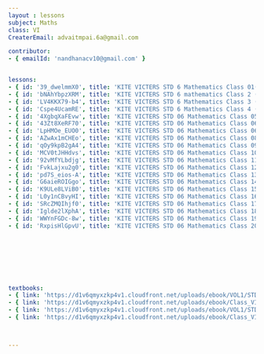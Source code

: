 ```yaml
--- 
layout : lessons 
subject: Maths
class: VI
CreaterEmail: advaitmpai.6a@gmail.com

contributor: 
- { emailId: 'nandhanacv10@gmail.com' }


lessons: 
- { id: '39_dwelmmX0', title: 'KITE VICTERS STD 6 Mathematics Class 01(First Bell-ഫസ്റ്റ് ബെല്‍)' }
- { id: 'bNAhYbpzXRM', title: 'KITE VICTERS STD 6 mathematics Class 2 (First Bell-ഫസ്റ്റ് ബെല്‍)' }
- { id: 'LV4KKX79-b4', title: 'KITE VICTERS STD 6 Mathematics Class 3 (First Bell-ഫസ്റ്റ് ബെല്‍)' }
- { id: 'Cspe4UcamRE', title: 'KITE VICTERS STD 6 Mathematics Class 4 (First Bell-ഫസ്റ്റ് ബെല്‍)' }
- { id: '4XgbqXaFEvw', title: 'KITE VICTERS STD 06 Mathematics Class 05 (First Bell-ഫസ്റ്റ് ബെല്‍)' }
- { id: '43Zt8XeRF70', title: 'KITE VICTERS STD 06 Mathematics Class 06 (First Bell-ഫസ്റ്റ് ബെല്‍)' }
- { id: 'LpHMOe_EUO0', title: 'KITE VICTERS STD 06 Mathematics Class 06 (First Bell-ഫസ്റ്റ് ബെല്‍)' }  
- { id: 'AZwAx1mCHEo', title: 'KITE VICTERS STD 06 Mathematics Class 08 (First Bell-ഫസ്റ്റ് ബെല്‍)' }
- { id: 'qOy9kpB2gA4', title: 'KITE VICTERS STD 06 Mathematics Class 09 (First Bell-ഫസ്റ്റ് ബെല്‍)' }
- { id: 'MCV0tJHHdvs', title: 'KITE VICTERS STD 06 Mathematics Class 10 (First Bell-ഫസ്റ്റ് ബെല്‍)' }
- { id: '92vMfYLbdjg', title: 'KITE VICTERS STD 06 Mathematics Class 11 (First Bell-ഫസ്റ്റ് ബെല്‍)' }
- { id: 'FvkLajxu2g0', title: 'KITE VICTERS STD 06 Mathematics Class 12 (First Bell-ഫസ്റ്റ് ബെല്‍)' }
- { id: 'pd7S_eios-A', title: 'KITE VICTERS STD 06 Mathematics Class 13 (First Bell-ഫസ്റ്റ് ബെല്‍)' }
- { id: 'G6aieROIGgo', title: 'KITE VICTERS STD 06 Mathematics Class 14 (First Bell-ഫസ്റ്റ് ബെല്‍)' }
- { id: 'K9ULe8LViB0', title: 'KITE VICTERS STD 06 Mathematics Class 15 (First Bell-ഫസ്റ്റ് ബെല്‍)' }
- { id: 'L0y1nCBvyHI', title: 'KITE VICTERS STD 06 Mathematics Class 16 (First Bell-ഫസ്റ്റ് ബെല്‍)' }
- { id: 'SRcZMQIhjf0', title: 'KITE VICTERS STD 06 Mathematics Class 17 (First Bell-ഫസ്റ്റ് ബെല്‍)' }
- { id: 'Iglde2lXphA', title: 'KITE VICTERS STD 06 Mathematics Class 18 (First Bell-ഫസ്റ്റ് ബെല്‍)' }
- { id: 'WWYnFGDc-8w', title: 'KITE VICTERS STD 06 Mathematics Class 19 (First Bell-ഫസ്റ്റ് ബെല്‍)' }
- { id: 'RxpisHlGpvU', title: 'KITE VICTERS STD 06 Mathematics Class 20 (First Bell-ഫസ്റ്റ് ബെല്‍)' }








textbooks:
- { link: 'https://d1v6qmyxzkp4v1.cloudfront.net/uploads/ebook/VOL1/STD6/MathsEnglish/MathsEnglish.pdf', title: 'Maths part 1 ' , medium: 'English' }
- { link: 'https://d1v6qmyxzkp4v1.cloudfront.net/uploads/ebook/Class_VI/Maths_Eng_Vol_II/MathsEnglish.pdf', title: 'Maths part 2' , medium: 'English' }
- { link: 'https://d1v6qmyxzkp4v1.cloudfront.net/uploads/ebook/VOL1/STD6/MathsMalayalam/MathsMalayalam.pdf', title: 'Maths part 1 ' , medium: 'malayalam' }
- { link: 'https://d1v6qmyxzkp4v1.cloudfront.net/uploads/ebook/Class_VI/Maths_Vol_II/MathsMalayalam.pdf', title: 'Maths part 2' , medium: 'malayalam' }



---   
```

